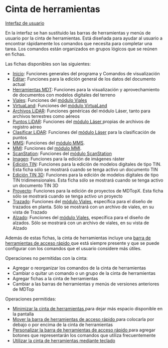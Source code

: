 # Cinta de herramientas

[Interfaz de usuario](../introduccion/interfaz-de-usuario.md)

En la interfaz se han sustituido las barras de herramientas y menús de usuario por la cinta de herramientas. Está diseñada para ayudar al usuario a encontrar rápidamente los comandos que necesita para completar una tarea. Los comandos están organizados en grupos lógicos que se reúnen en fichas.

Las fichas disponibles son las siguientes:

* [Inicio](../fichas-de-herramientas/ficha-de-herramientas-inicio/): Funciones generales del programa y Comandos de visualización
* [Editar](../fichas-de-herramientas/ficha-de-herramientas-editar/): Funciones para la edición general de los datos del documento actual
* [Herramientas MDT](../fichas-de-herramientas/ficha-de-herramientas-mdt/): Funciones para la visualización y aprovechamiento de documentos con modelos digitales del terreno
* [Viales](../fichas-de-herramientas/ficha-de-herramientas-viales/): Funciones del [módulo Viales](../modulo-viales/)
* [VirtuaLand](../fichas-de-herramientas/ficha-de-herramientas-virtualand/): Funciones del [módulo VirtuaLand](../untitled-289/)
* [Archivos LiDAR](../fichas-de-herramientas/ficha-de-herramientas-archivos-lidar/): Funciones genéricas del módulo Láser, tanto para archivos terrestres como aéreos
* [Puntos LiDAR](../fichas-de-herramientas/ficha-de-herramientas-puntos-lidar/): Funciones del [módulo Láser ](../modulo-laser/)propias de archivos de registro aéreo
* [Clasificar LiDAR](../fichas-de-herramientas/ficha-de-herramientas-clasificar-lidar.md): Funciones del [módulo Láser](../modulo-laser/) para la clasificación de puntos
* [MMS](../fichas-de-herramientas/ficha-de-herramientas-mms.md): Funciones del [módulo MMS](../modulo-mms/).
* [MMI](../fichas-de-herramientas/ficha-de-herramientas-mmi.md): Funciones del [módulo MMI](../modulo-mmi.md).
* [ScanStation](../fichas-de-herramientas/ficha-de-herramientas-scanstation.md): Funciones del [módulo ScanStation](../modulo-scanstation.md)
* [Imagen](../fichas-de-herramientas/ficha-de-herramientas-imagen/): Funciones para la edición de imágenes ráster
* [Edición TIN](../fichas-de-herramientas/ficha-de-herramientas-edicion-tin/): Funciones para la edición de modelos digitales de tipo TIN. Esta ficha sólo se mostrará cuando se tenga activo un documento TIN
* [Edición TIN 3D](../fichas-de-herramientas/ficha-de-herramientas-edicion-tin-3d/): Funciones para la edición de modelos digitales de tipo TIN tridimensionales. Esta ficha sólo se mostrará cuando se tenga activo un documento TIN 3D
* [Proyecto](../fichas-de-herramientas/ficha-de-herramientas-proyecto/): Funciones para la edición de proyectos de MDTopX. Esta ficha sólo se mostrará cuando se tenga activo un proyecto
* [Trazado](../fichas-de-herramientas/ficha-de-herramientas-trazado.md): Funciones del [módulo Viales](../modulo-viales/), específica para el diseño de trazados en planta. Sólo se mostrará con un archivo de viales, en su vista de Trazado
* [Alzado](../fichas-de-herramientas/ficha-de-herramientas-alzado.md): Funciones del [módulo Viales](../modulo-viales/), específica para el diseño de alzados. Sólo se mostrará con un archivo de viales, en su vista de Alzado

Además de estas fichas, la cinta de herramientas incluye una [barra de herramientas de acceso rápido ](barra-de-herramientas-de-acceso-rapido.md)que está siempre presente y que se puede configurar con los comandos que el usuario considere más útiles.

Operaciones no permitidas con la cinta:

* Agregar o reorganizar los comandos de la cinta de herramientas
* Cambiar o quitar un comando o un grupo de la cinta de herramientas
* Agregar fichas a la cinta de herramientas
* Cambiar a las barras de herramientas y menús de versiones anteriores de MDTop

Operaciones permitidas:

* [Minimizar la cinta de herramientas ](minimizar-la-cinta-de-herramientas.md)para dejar más espacio disponible en la pantalla
* [Mover la barra de herramientas de acceso rápido ](mover-la-barra-de-herramientas-de-acceso-rapido.md)para colocarla por debajo o por encima de la cinta de herramientas
* [Personalizar la barra de herramientas de acceso rápido ](personalizar-la-barra-de-herramientas-de-acceso-rapido.md)para agregar botones que representarán los comandos que utiliza frecuentemente
* [Utilizar la cinta de herramientas mediante teclado](utilizar-la-cinta-de-herramientas-mediante-teclado.md)

